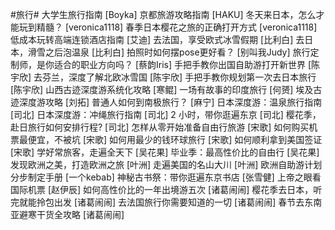 #旅行#
大学生旅行指南	[Boyka]
京都旅游攻略指南	[HAKU]
冬天来日本，怎么才能玩到精髓？	[veronica1118]
春季日本樱花之旅的正确打开方式	[veronica1118]
低成本玩转高端连锁酒店指南	[艾迪]
去法国，享受欧式冰雪假期	[比利白]
去日本，滑雪之后泡温泉	[比利白]
拍照时如何摆pose更好看？	[别叫我Judy]
旅行定制师，是你适合的职业方向吗？	[蔡韵Iris]
手把手教你出国自助游打开新世界	[陈宇欣]
去芬兰，深度了解北欧冰雪国	[陈宇欣]
手把手教你规划第一次去日本旅行	[陈宇欣]
山西古迹深度游系统化攻略	[寒鲲]
一场有故事的印度旅行	[何赟]
埃及古迹深度游攻略	[刘拓]
普通人如何到南极旅行？	[麻宁]
日本深度游：温泉旅行指南	[司北]
日本深度游：冲绳旅行指南	[司北]
2 小时，带你逛遍东京	[司北]
樱花季，赴日旅行如何安排行程?	[司北]
怎样从零开始准备自由行旅游	[宋歌]
如何购买机票最便宜，不被坑	[宋歌]
如何用最少的钱环球旅行	[宋歌]
如何顺利拿到美国签证	[宋歌]
学好常旅客，走遍全天下	[吴花果]
毕业季：最高性价比的自由行	[吴花果]
发现欧洲之美，打造欧洲之旅	[叶洲]
走遍美国的名山大川	[叶洲]
欧洲自助游计划分步制定手册	[一个kebab]
神秘古书祭：带你逛遍东京书店	[张雪健]
上帝之眼看国际机票	[赵伊辰]
如何高性价比的一年出境游五次	[诸葛闹闹]
樱花季去日本，听完就能拎包出发	[诸葛闹闹]
去法国旅行你需要知道的一切	[诸葛闹闹]
春节去东南亚避寒干货全攻略	[诸葛闹闹]